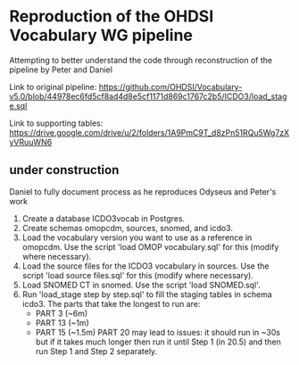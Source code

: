 # Reproduction of the OHDSI Vocabulary WG pipeline
Attempting to better understand the code through reconstruction of the pipeline by Peter and Daniel

Link to original pipeline:
https://github.com/OHDSI/Vocabulary-v5.0/blob/44978ec6fd5cf8ad4d8e5cf1171d869c1767c2b5/ICDO3/load_stage.sql

Link to supporting tables:
https://drive.google.com/drive/u/2/folders/1A9PmC9T_d8zPn51RQu5Wg7zXyVRuuWN6

## under construction

Daniel to fully document process as he reproduces Odyseus and Peter's work


1. Create a database ICDO3vocab in Postgres.
2. Create schemas omopcdm, sources, snomed, and icdo3.
3. Load the vocabulary version you want to use as a reference in omopcdm.
   Use the script 'load OMOP vocabulary.sql' for this (modify where necessary).
4. Load the source files for the ICDO3 vocabulary in sources.
   Use the script 'load source files.sql' for this (modify where necessary).
5. Load SNOMED CT in snomed.
   Use the script 'load SNOMED.sql'.
6. Run 'load_stage step by step.sql' to fill the staging tables in schema icdo3.
   The parts that take the longest to run are:
   - PART 3 (~6m)
   - PART 13 (~1m)
   - PART 15 (~1.5m)
   PART 20 may lead to issues: it should run in ~30s but if it takes much longer then run it until Step 1 (in 20.5) and then run Step 1 and Step 2 separately.
   
   
